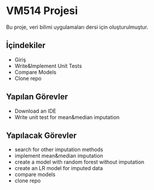 # VM514 Projesi

Bu proje, veri bilimi uygulamaları dersi için oluşturulmuştur.

## İçindekiler

- Giriş
- Write&Implement Unit Tests
- Compare Models
- Clone repo

## Yapılan Görevler

- Download an IDE
- Write unit test for mean&median imputation

## Yapılacak Görevler

- search for other imputation methods
- implement mean&median imputation
- create a model with random forest without imputation
- create an LR model for imputed data
- compare models
- clone repo
